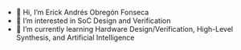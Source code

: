 - 👋 Hi, I’m Erick Andrés Obregón Fonseca
- 👀 I’m interested in SoC Design and Verification
- 🌱 I’m currently learning Hardware Design/Verification, High-Level Synthesis, and Artificial Intelligence

<!---
eaobrego/eaobrego is a ✨ special ✨ repository because its `README.md` (this file) appears on your GitHub profile.
You can click the Preview link to take a look at your changes.
--->
